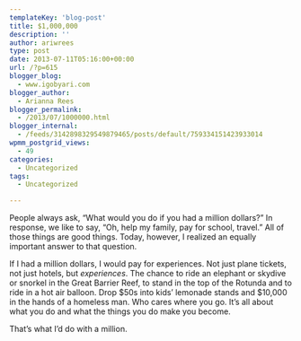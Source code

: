 ```yaml
---
templateKey: 'blog-post'
title: $1,000,000
description: ''
author: ariwrees
type: post
date: 2013-07-11T05:16:00+00:00
url: /?p=615
blogger_blog:
  - www.igobyari.com
blogger_author:
  - Arianna Rees
blogger_permalink:
  - /2013/07/1000000.html
blogger_internal:
  - /feeds/3142898329549879465/posts/default/759334151423933014
wpmm_postgrid_views:
  - 49
categories:
  - Uncategorized
tags:
  - Uncategorized

---
```

People always ask, “What would you do if you had a million dollars?” In response, we like to say, “Oh, help my family, pay for school, travel.” All of those things are good things. Today, however, I realized an equally important answer to that question.

If I had a million dollars, I would pay for experiences. Not just plane tickets, not just hotels, but _experiences_. The chance to ride an elephant or skydive or snorkel in the Great Barrier Reef, to stand in the top of the Rotunda and to ride in a hot air balloon. Drop $50s into kids’ lemonade stands and $10,000 in the hands of a homeless man. Who cares where you go. It’s all about what you do and what the things you do make you become.

That’s what I’d do with a million.